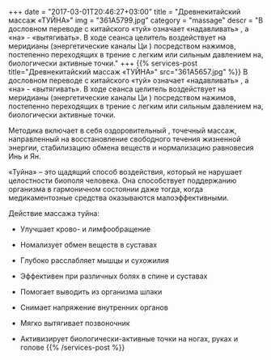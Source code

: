+++
date = "2017-03-01T20:46:27+03:00"
title = "Древнекитайский массаж «ТУЙНА»"
img = "361A5799.jpg"
category = "massage"
descr = "В дословном переводе с китайского «туй» означает «надавливать» , а «на» - «вытягивать». В ходе сеанса целитель воздействует на меридианы (энергетические каналы Ци ) посредством нажимов, постепенно переходящих в трение с легким или сильным давлением на, биологически активные точки."
+++
{{% services-post title="Древнекитайский массаж «ТУЙНА»" src="361A5657.jpg" %}}
В дословном переводе с китайского «туй» означает «надавливать» , а «на» - «вытягивать». В ходе сеанса целитель воздействует на меридианы (энергетические каналы Ци ) посредством нажимов, постепенно переходящих в трение с легким или сильным давлением на, биологически активные точки.

Методика включает в себя оздоровительный , точечный массаж, направленный на восстановление свободного течения жизненной энергии, стабилизацию обмена веществ и нормализацию равновесия Инь и Ян. 

«Туйна» – это щадящий способ воздействия, который не нарушает целостности биополя человека. Она способствует поддержанию организма в гармоничном состоянии даже тогда, когда медикаментозные средства оказываются малоэффективными.

Действие массажа туйна:

+	Улучшает крово- и лимфообращение

+	Номализует обмен веществ в суставах

+	Глубоко расслабляет мышцы и сухожилия

+	Эффективен при различных болях в спине и суставах

+	Помогает выводить из организма шлаки

+	Снимает напряжение внутренних органов

+	Мягко вытягивает позвоночник

+	Активизирует биологически-активные точки на ногах, руках и голове
{{% /services-post %}}